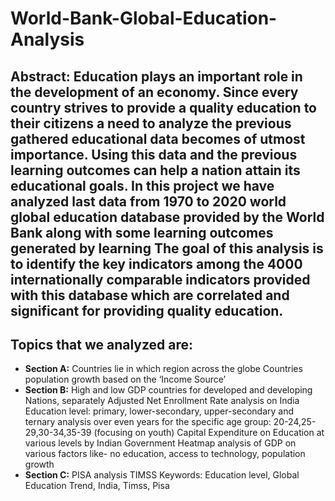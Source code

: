 # World-Bank-Global-Education-Analysis
## **Abstract:** Education plays an important role in the development of an economy. Since every country strives to provide a quality education to their citizens a need to analyze the previous gathered educational data becomes of utmost importance. Using this data and the previous learning outcomes can help a nation attain its educational goals. In this project we have analyzed last data from 1970 to 2020 world global education database provided by the World Bank along with some learning outcomes generated by learning The goal of this analysis is to identify the key indicators among the 4000 internationally comparable indicators provided with this database which are correlated and significant for providing quality education. 
## Topics that we analyzed are: 
* **Section A:** Countries lie in which region across the globe Countries population growth based on the ‘Income Source’ 
* **Section B:** High and low GDP countries for developed and developing Nations, separately Adjusted Net Enrollment Rate analysis on India Education level: primary, lower-secondary, upper-secondary and ternary analysis over even years for the specific age group: 20-24,25-29,30-34,35-39 (focusing on youth)  Capital Expenditure on Education at various levels by Indian Government Heatmap analysis of GDP on various factors like- no education, access to technology, population growth 
* **Section C:** PISA analysis TIMSS  Keywords: Education level, Global Education Trend, India, Timss, Pisa
